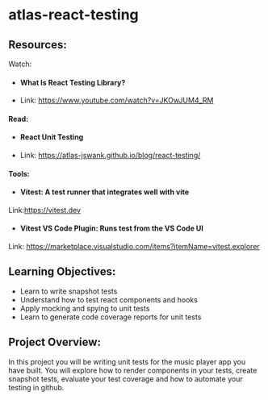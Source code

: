 # atlas-react-testing

## Resources:
Watch:

- #### What Is React Testing Library?
- Link: https://www.youtube.com/watch?v=JKOwJUM4_RM

#### Read:

- #### React Unit Testing
- Link: https://atlas-jswank.github.io/blog/react-testing/

#### Tools:

- #### Vitest: A test runner that integrates well with vite
Link:https://vitest.dev

- #### Vitest VS Code Plugin: Runs test from the VS Code UI
Link: https://marketplace.visualstudio.com/items?itemName=vitest.explorer

## Learning Objectives:

- Learn to write snapshot tests
- Understand how to test react components and hooks
- Apply mocking and spying to unit tests
- Learn to generate code coverage reports for unit tests

## Project Overview:

In this project you will be writing unit tests for the music player app you have built. You will explore how to render components in your tests, create snapshot tests, evaluate your test coverage and how to automate your testing in github.

